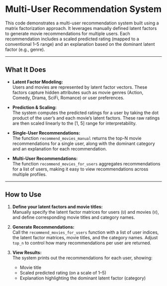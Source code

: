 # Multi-User Recommendation System

This code demonstrates a multi-user recommendation system built using a matrix factorization approach. It leverages manually defined latent factors to generate movie recommendations for multiple users. Each recommendation includes a scaled predicted rating (mapped to a conventional 1–5 range) and an explanation based on the dominant latent factor (e.g., genre).

---

## What It Does

- **Latent Factor Modeling:**  
  Users and movies are represented by latent factor vectors. These factors capture hidden attributes such as movie genres (Action, Comedy, Drama, SciFi, Romance) or user preferences.

- **Prediction & Scaling:**  
  The system computes the predicted ratings for a user by taking the dot product of the user’s and each movie’s latent factors. These raw ratings are then scaled linearly to the [1, 5] range for interpretability.

- **Single-User Recommendations:**  
  The function `recommend_movies_manual` returns the top-N movie recommendations for a single user, along with the dominant category and an explanation for each recommendation.

- **Multi-User Recommendations:**  
  The function `recommend_movies_for_users` aggregates recommendations for a list of users, making it easy to view recommendations across multiple profiles.

---

## How to Use

1. **Define your latent factors and movie titles:**  
   Manually specify the latent factor matrices for users (`U`) and movies (`V`), and define corresponding movie titles and category names.

2. **Generate Recommendations:**  
   Call the `recommend_movies_for_users` function with a list of user indices, the latent factor matrices, movie titles, and the category names. Adjust `top_n` to control how many recommendations per user are returned.

3. **View Results:**  
   The system prints out the recommendations for each user, showing:
   - Movie title
   - Scaled predicted rating (on a scale of 1–5)
   - Explanation highlighting the dominant latent factor (category)
